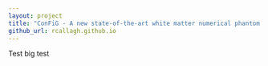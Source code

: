 ```yaml
---
layout: project
title: "ConFiG - A new state-of-the-art white matter numerical phantom generator"
github_url: rcallagh.github.io
---
```

Test big test
